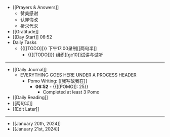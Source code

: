 - [[Prayers & Answers]]
    - 赞美感谢
    - 认罪悔改
    - 祈求代求
- [[Gratitude]]
- [[Day Start]] 06:52
- Daily Tasks
    - {{[[TODO]]}} 下午17:00录制[[两句半]]
        - {{[[TODO]]}} 组织[[gc10]]试讲与试听
- ---
- [[Daily Journal]] 
    - EVERYTHING GOES HERE UNDER A PROCESS HEADER
        - Pomo Writing: [[我写故我在]]
            - **06:52** - {{[[POMO]]: 25}}
                -  Completed at least 3 Pomo
- [[Daily Reading]]
- [[两句半]]
- [[Edit Later]]
- ---
- [[January 20th, 2024]]
- [[January 21st, 2024]]
